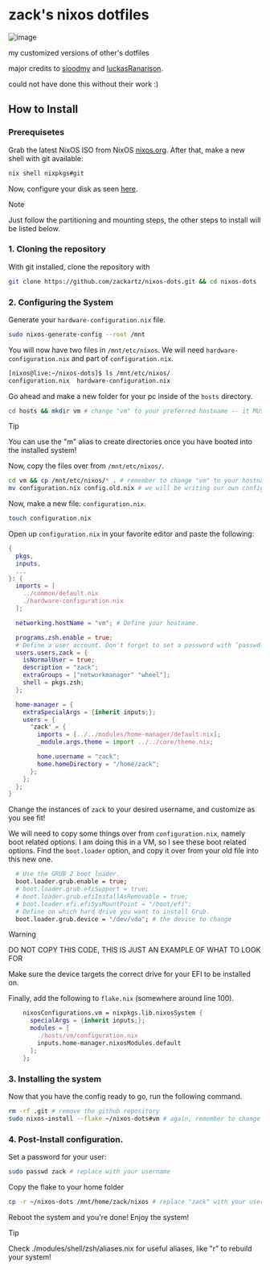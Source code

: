 # zack's nixos dotfiles

![image](https://github.com/zackartz/nixos-dots/assets/34588810/0f4c85c2-f9e8-4de3-89c1-0a95c0ab681f)

my customized versions of other's dotfiles

major credits to [sioodmy](https://github.com/sioodmy/dotfiles) and [luckasRanarison](https://github.com/luckasRanarison/nvimrc).

could not have done this without their work :)

## How to Install

### Prerequisetes

Grab the latest NixOS ISO from NixOS [nixos.org](https://nixos.org). After that, make a new shell with git available:

```bash
nix shell nixpkgs#git
```

Now, configure your disk as seen [here](https://nixos.wiki/wiki/NixOS_Installation_Guide#Partitioning).

> [!NOTE]
> Just follow the partitioning and mounting steps, the other steps to install will be listed below.

### 1. Cloning the repository

With git installed, clone the repository with

```bash
git clone https://github.com/zackartz/nixos-dots.git && cd nixos-dots
```

### 2. Configuring the System

Generate your `hardware-configuration.nix` file.

```bash
sudo nixos-generate-config --root /mnt
```

You will now have two files in `/mnt/etc/nixos`. We will need `hardware-configuration.nix` and part of `configuration.nix`.

```bash
[nixos@live:~/nixos-dots]$ ls /mnt/etc/nixos/
configuration.nix  hardware-configuration.nix
```

Go ahead and make a new folder for your pc inside of the `hosts` directory.

```bash
cd hosts && mkdir vm # change "vm" to your preferred hostname -- it MUST match the hostname you plan on using for scripts to work properly.
```

> [!TIP]
> You can use the "m" alias to create directories once you have booted into the installed system!

Now, copy the files over from `/mnt/etc/nixos/`.

```bash
cd vm && cp /mnt/etc/nixos/* . # remember to change "vm" to your hostname
mv configuration.nix config.old.nix # we will be writing our own configuration.nix
```

Now, make a new file: `configuration.nix`.

```bash
touch configuration.nix
```

Open up `configuration.nix` in your favorite editor and paste the following:

```nix
{
  pkgs,
  inputs,
  ...
}: {
  imports = [
    ../common/default.nix
    ./hardware-configuration.nix
  ];

  networking.hostName = "vm"; # Define your hostname.

  programs.zsh.enable = true;
  # Define a user account. Don't forget to set a password with ‘passwd’.
  users.users.zack = {
    isNormalUser = true;
    description = "zack";
    extraGroups = ["networkmanager" "wheel"];
    shell = pkgs.zsh;
  };

  home-manager = {
    extraSpecialArgs = {inherit inputs;};
    users = {
      "zack" = {
        imports = [../../modules/home-manager/default.nix];
        _module.args.theme = import ../../core/theme.nix;

        home.username = "zack";
        home.homeDirectory = "/home/zack";
      };
    };
  };
}
```

Change the instances of `zack` to your desired username, and customize as you see fit!

We will need to copy some things over from `configuration.nix`, namely boot related options. I am doing this in a VM, so I see these boot related options. Find the `boot.loader` option, and copy it over from your old file into this new one.

```nix
  # Use the GRUB 2 boot loader.
  boot.loader.grub.enable = true;
  # boot.loader.grub.efiSupport = true;
  # boot.loader.grub.efiInstallAsRemovable = true;
  # boot.loader.efi.efiSysMountPoint = "/boot/efi";
  # Define on which hard drive you want to install Grub.
  boot.loader.grub.device = "/dev/vda"; # the device to change
```

> [!WARNING]
> DO NOT COPY THIS CODE, THIS IS JUST AN EXAMPLE OF WHAT TO LOOK FOR

Make sure the device targets the correct drive for your EFI to be installed on.

Finally, add the following to `flake.nix` (somewhere around line 100).

```nix
    nixosConfigurations.vm = nixpkgs.lib.nixosSystem {
      specialArgs = {inherit inputs;};
      modules = [
        ./hosts/vm/configuration.nix
        inputs.home-manager.nixosModules.default
      ];
    };
```

### 3. Installing the system

Now that you have the config ready to go, run the following command.

```bash
rm -rf .git # remove the github repository
sudo nixos-install --flake ~/nixos-dots#vm # again, remember to change vm to be your hostname
```

### 4. Post-Install configuration.

Set a password for your user:

```bash
sudo passwd zack # replace with your username
```

Copy the flake to your home folder

```bash
cp -r ~/nixos-dots /mnt/home/zack/nixos # replace "zack" with your username
```

Reboot the system and you're done! Enjoy the system!

> [!TIP]
> Check ./modules/shell/zsh/aliases.nix for useful aliases, like "r" to rebuild your system!
